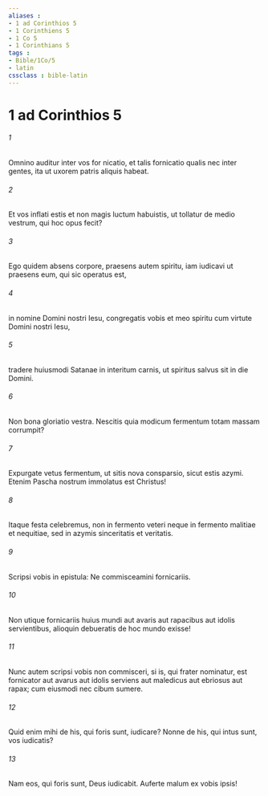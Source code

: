 ```yaml
---
aliases : 
- 1 ad Corinthios 5
- 1 Corinthiens 5
- 1 Co 5
- 1 Corinthians 5
tags : 
- Bible/1Co/5
- latin
cssclass : bible-latin
---
```


# 1 ad Corinthios 5

###### 1
Omnino auditur inter vos for nicatio, et talis fornicatio qualis nec inter gentes, ita ut uxorem patris aliquis habeat. 
###### 2
Et vos inflati estis et non magis luctum habuistis, ut tollatur de medio vestrum, qui hoc opus fecit? 
###### 3
Ego quidem absens corpore, praesens autem spiritu, iam iudicavi ut praesens eum, qui sic operatus est, 
###### 4
in nomine Domini nostri Iesu, congregatis vobis et meo spiritu cum virtute Domini nostri Iesu, 
###### 5
tradere huiusmodi Satanae in interitum carnis, ut spiritus salvus sit in die Domini.
###### 6
Non bona gloriatio vestra. Nescitis quia modicum fermentum totam massam corrumpit? 
###### 7
Expurgate vetus fermentum, ut sitis nova consparsio, sicut estis azymi. Etenim Pascha nostrum immolatus est Christus! 
###### 8
Itaque festa celebremus, non in fermento veteri neque in fermento malitiae et nequitiae, sed in azymis sinceritatis et veritatis.
###### 9
Scripsi vobis in epistula: Ne commisceamini fornicariis. 
###### 10
Non utique fornicariis huius mundi aut avaris aut rapacibus aut idolis servientibus, alioquin debueratis de hoc mundo exisse! 
###### 11
Nunc autem scripsi vobis non commisceri, si is, qui frater nominatur, est fornicator aut avarus aut idolis serviens aut maledicus aut ebriosus aut rapax; cum eiusmodi nec cibum sumere. 
###### 12
Quid enim mihi de his, qui foris sunt, iudicare? Nonne de his, qui intus sunt, vos iudicatis? 
###### 13
Nam eos, qui foris sunt, Deus iudicabit. Auferte malum ex vobis ipsis!
